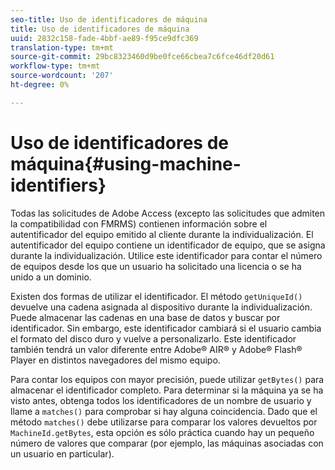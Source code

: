 ```yaml
---
seo-title: Uso de identificadores de máquina
title: Uso de identificadores de máquina
uuid: 2832c158-fade-4bbf-ae89-f95ce9dfc369
translation-type: tm+mt
source-git-commit: 29bc8323460d9be0fce66cbea7c6fce46df20d61
workflow-type: tm+mt
source-wordcount: '207'
ht-degree: 0%

---
```



# Uso de identificadores de máquina{#using-machine-identifiers}

Todas las solicitudes de Adobe Access (excepto las solicitudes que admiten la compatibilidad con FMRMS) contienen información sobre el autentificador del equipo emitido al cliente durante la individualización. El autentificador del equipo contiene un identificador de equipo, que se asigna durante la individualización. Utilice este identificador para contar el número de equipos desde los que un usuario ha solicitado una licencia o se ha unido a un dominio.

Existen dos formas de utilizar el identificador. El método `getUniqueId()` devuelve una cadena asignada al dispositivo durante la individualización. Puede almacenar las cadenas en una base de datos y buscar por identificador. Sin embargo, este identificador cambiará si el usuario cambia el formato del disco duro y vuelve a personalizarlo. Este identificador también tendrá un valor diferente entre Adobe® AIR® y Adobe® Flash® Player en distintos navegadores del mismo equipo.

Para contar los equipos con mayor precisión, puede utilizar `getBytes()` para almacenar el identificador completo. Para determinar si la máquina ya se ha visto antes, obtenga todos los identificadores de un nombre de usuario y llame a `matches()` para comprobar si hay alguna coincidencia. Dado que el método `matches()` debe utilizarse para comparar los valores devueltos por `MachineId.getBytes`, esta opción es sólo práctica cuando hay un pequeño número de valores que comparar (por ejemplo, las máquinas asociadas con un usuario en particular).
